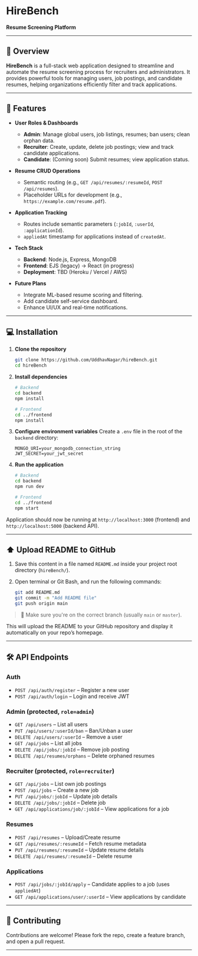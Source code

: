 # HireBench

**Resume Screening Platform**

---

## 📖 Overview

**HireBench** is a full-stack web application designed to streamline and automate the resume screening process for recruiters and administrators. It provides powerful tools for managing users, job postings, and candidate resumes, helping organizations efficiently filter and track applications.

---

## 🚀 Features

- **User Roles & Dashboards**

  - **Admin**: Manage global users, job listings, resumes; ban users; clean orphan data.
  - **Recruiter**: Create, update, delete job postings; view and track candidate applications.
  - **Candidate**: (Coming soon) Submit resumes; view application status.

- **Resume CRUD Operations**

  - Semantic routing (e.g., `GET /api/resumes/:resumeId`, `POST /api/resumes`).
  - Placeholder URLs for development (e.g., `https://example.com/resume.pdf`).

- **Application Tracking**

  - Routes include semantic parameters (`:jobId`, `:userId`, `:applicationId`).
  - `appliedAt` timestamp for applications instead of `createdAt`.

- **Tech Stack**

  - **Backend**: Node.js, Express, MongoDB
  - **Frontend**: EJS (legacy) → React (in progress)
  - **Deployment**: TBD (Heroku / Vercel / AWS)

- **Future Plans**

  - Integrate ML-based resume scoring and filtering.
  - Add candidate self-service dashboard.
  - Enhance UI/UX and real-time notifications.

---

## 💻 Installation

1. **Clone the repository**

   ```bash
   git clone https://github.com/UddhavNagar/hireBench.git
   cd hireBench
   ```

2. **Install dependencies**

   ```bash
   # Backend
   cd backend
   npm install

   # Frontend
   cd ../frontend
   npm install
   ```

3. **Configure environment variables** Create a `.env` file in the root of the `backend` directory:

   ```env
   MONGO_URI=your_mongodb_connection_string
   JWT_SECRET=your_jwt_secret
   ```

4. **Run the application**

   ```bash
   # Backend
   cd backend
   npm run dev

   # Frontend
   cd ../frontend
   npm start
   ```

Application should now be running at `http://localhost:3000` (frontend) and `http://localhost:5000` (backend API).

---

## ⬆️ Upload README to GitHub

1. Save this content in a file named `README.md` inside your project root directory (`hireBench/`).

2. Open terminal or Git Bash, and run the following commands:

   ```bash
   git add README.md
   git commit -m "Add README file"
   git push origin main
   ```

> 📌 Make sure you're on the correct branch (usually `main` or `master`).

This will upload the README to your GitHub repository and display it automatically on your repo’s homepage.

---

## 🛠️ API Endpoints

### Auth

- `POST /api/auth/register` – Register a new user
- `POST /api/auth/login` – Login and receive JWT

### Admin (protected, `role=admin`)

- `GET /api/users` – List all users
- `PUT /api/users/:userId/ban` – Ban/Unban a user
- `DELETE /api/users/:userId` – Remove a user
- `GET /api/jobs` – List all jobs
- `DELETE /api/jobs/:jobId` – Remove job posting
- `DELETE /api/resumes/orphans` – Delete orphaned resumes

### Recruiter (protected, `role=recruiter`)

- `GET /api/jobs` – List own job postings
- `POST /api/jobs` – Create a new job
- `PUT /api/jobs/:jobId` – Update job details
- `DELETE /api/jobs/:jobId` – Delete job
- `GET /api/applications/job/:jobId` – View applications for a job

### Resumes

- `POST /api/resumes` – Upload/Create resume
- `GET /api/resumes/:resumeId` – Fetch resume metadata
- `PUT /api/resumes/:resumeId` – Update resume details
- `DELETE /api/resumes/:resumeId` – Delete resume

### Applications

- `POST /api/jobs/:jobId/apply` – Candidate applies to a job (uses `appliedAt`)
- `GET /api/applications/user/:userId` – View applications by candidate

---

## 🤝 Contributing

Contributions are welcome! Please fork the repo, create a feature branch, and open a pull request.

---

